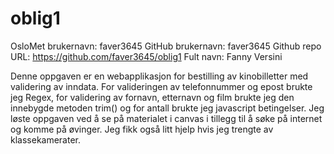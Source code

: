 # oblig1
OsloMet brukernavn: faver3645
GitHub brukernavn: faver3645
Github repo URL: https://github.com/faver3645/oblig1
Fult navn: Fanny Versini

Denne oppgaven er en webapplikasjon for bestilling av kinobilletter med validering av inndata. For valideringen av telefonnummer og epost brukte jeg Regex, for validering av fornavn, etternavn og film brukte jeg den innebygde metoden trim() og for antall brukte jeg javascript betingelser.
Jeg løste oppgaven ved å se på materialet i canvas i tillegg til å søke på internet og komme på øvinger. Jeg fikk også litt hjelp hvis jeg trengte av klassekamerater.

